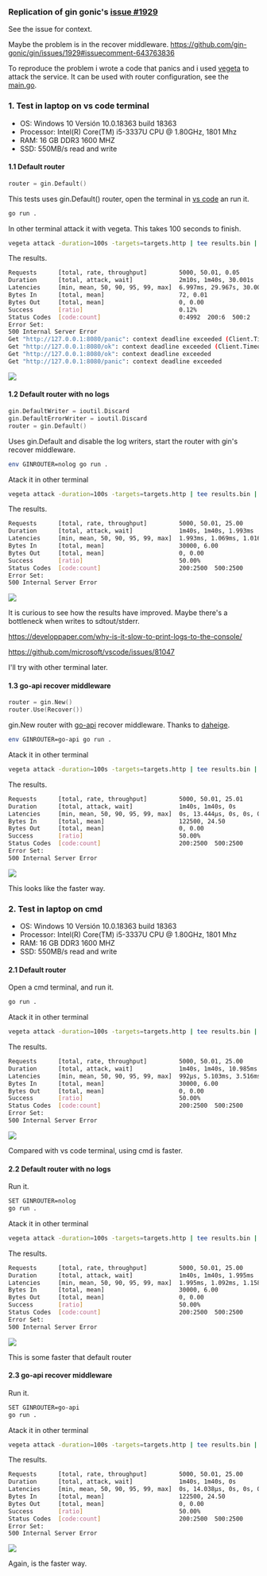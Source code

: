 ### Replication of gin gonic's [issue #1929](https://github.com/gin-gonic/gin/issues/1929)

See the issue for context.

Maybe the problem is in the recover middleware. https://github.com/gin-gonic/gin/issues/1929#issuecomment-643763836

To reproduce the problem i wrote a code that panics and i used [vegeta](https://github.com/tsenart/vegeta) to attack the service. It can be used with router configuration, see the [main.go](main.go).

### 1. Test in laptop on vs code terminal

* OS: Windows 10 Versión 10.0.18363 build 18363
* Processor: Intel(R) Core(TM) i5-3337U CPU @ 1.80GHz, 1801 Mhz
* RAM: 16 GB DDR3 1600 MHZ
* SSD: 550MB/s read and write

#### 1.1 Default router

```go
router = gin.Default()
```

This tests uses gin.Default() router, open the terminal in [vs code](https://code.visualstudio.com/) an run it.

```sh
go run .
```

In other terminal attack it with vegeta. This takes 100 seconds to finish.

```sh
vegeta attack -duration=100s -targets=targets.http | tee results.bin | vegeta report
```

The results.

```sh
Requests      [total, rate, throughput]         5000, 50.01, 0.05
Duration      [total, attack, wait]             2m10s, 1m40s, 30.001s
Latencies     [min, mean, 50, 90, 95, 99, max]  6.997ms, 29.967s, 30.001s, 30.001s, 30.004s, 30.024s, 30.147s
Bytes In      [total, mean]                     72, 0.01
Bytes Out     [total, mean]                     0, 0.00
Success       [ratio]                           0.12%
Status Codes  [code:count]                      0:4992  200:6  500:2
Error Set:
500 Internal Server Error
Get "http://127.0.0.1:8080/panic": context deadline exceeded (Client.Timeout exceeded while awaiting headers)
Get "http://127.0.0.1:8080/ok": context deadline exceeded (Client.Timeout exceeded while awaiting headers)
Get "http://127.0.0.1:8080/ok": context deadline exceeded
Get "http://127.0.0.1:8080/panic": context deadline exceeded
```

![](results/1,1/results.png)

#### 1.2 Default router with no logs

```go
gin.DefaultWriter = ioutil.Discard
gin.DefaultErrorWriter = ioutil.Discard
router = gin.Default()
```

Uses gin.Default and disable the log writers, start the router with gin's recover middleware.

```sh
env GINROUTER=nolog go run .
```

Atack it in other terminal

```sh
vegeta attack -duration=100s -targets=targets.http | tee results.bin | vegeta report
```

The results.

```sh
Requests      [total, rate, throughput]         5000, 50.01, 25.00
Duration      [total, attack, wait]             1m40s, 1m40s, 1.993ms
Latencies     [min, mean, 50, 90, 95, 99, max]  1.993ms, 1.069ms, 1.016ms, 1.999ms, 2.992ms, 2.996ms, 10.993ms
Bytes In      [total, mean]                     30000, 6.00
Bytes Out     [total, mean]                     0, 0.00
Success       [ratio]                           50.00%
Status Codes  [code:count]                      200:2500  500:2500
Error Set:
500 Internal Server Error
```

![](results/1.2/results.png)

It is curious to see how the results have improved. Maybe there's a bottleneck when writes to sdtout/stderr.

https://developpaper.com/why-is-it-slow-to-print-logs-to-the-console/

https://github.com/microsoft/vscode/issues/81047

I'll try with other terminal later.

#### 1.3 go-api recover middleware

```go
router = gin.New()
router.Use(Recover())
```

gin.New router with [go-api](https://github.com/daheige/go-api) recover middleware. Thanks to [daheige](https://github.com/daheige).

```sh
env GINROUTER=go-api go run .
```

Atack it in other terminal

```sh
vegeta attack -duration=100s -targets=targets.http | tee results.bin | vegeta report
```

The results.

```sh
Requests      [total, rate, throughput]         5000, 50.01, 25.01
Duration      [total, attack, wait]             1m40s, 1m40s, 0s
Latencies     [min, mean, 50, 90, 95, 99, max]  0s, 13.444µs, 0s, 0s, 0s, 5.446µs, 11.993ms
Bytes In      [total, mean]                     122500, 24.50
Bytes Out     [total, mean]                     0, 0.00
Success       [ratio]                           50.00%
Status Codes  [code:count]                      200:2500  500:2500
Error Set:
500 Internal Server Error
```

![](results/1.3/results.png)

This looks like the faster way.

### 2. Test in laptop on cmd

* OS: Windows 10 Versión 10.0.18363 build 18363
* Processor: Intel(R) Core(TM) i5-3337U CPU @ 1.80GHz, 1801 Mhz
* RAM: 16 GB DDR3 1600 MHZ
* SSD: 550MB/s read and write

#### 2.1 Default router

Open a cmd terminal, and run it.

```sh
go run .
```

Atack it in other terminal

```sh
vegeta attack -duration=100s -targets=targets.http | tee results.bin | vegeta report
```

The results.

```sh
Requests      [total, rate, throughput]         5000, 50.01, 25.00
Duration      [total, attack, wait]             1m40s, 1m40s, 10.985ms
Latencies     [min, mean, 50, 90, 95, 99, max]  992µs, 5.103ms, 3.516ms, 10.987ms, 10.994ms, 12.128ms, 42.974ms
Bytes In      [total, mean]                     30000, 6.00
Bytes Out     [total, mean]                     0, 0.00
Success       [ratio]                           50.00%
Status Codes  [code:count]                      200:2500  500:2500
Error Set:
500 Internal Server Error
```

![](results/2.1/results.png)

Compared with vs code terminal, using cmd is faster.

#### 2.2 Default router with no logs

Run it.

```sh
SET GINROUTER=nolog
go run .
```

Atack it in other terminal

```sh
vegeta attack -duration=100s -targets=targets.http | tee results.bin | vegeta report
```

The results.

```sh
Requests      [total, rate, throughput]         5000, 50.01, 25.00
Duration      [total, attack, wait]             1m40s, 1m40s, 1.995ms
Latencies     [min, mean, 50, 90, 95, 99, max]  1.995ms, 1.092ms, 1.158ms, 2ms, 2.993ms, 2.998ms, 16.991ms
Bytes In      [total, mean]                     30000, 6.00
Bytes Out     [total, mean]                     0, 0.00
Success       [ratio]                           50.00%
Status Codes  [code:count]                      200:2500  500:2500
Error Set:
500 Internal Server Error
```

![](results/2.2/results.png)

This is some faster that default router

#### 2.3 go-api recover middleware

Run it.

```sh
SET GINROUTER=go-api
go run .
```

Atack it in other terminal

```sh
vegeta attack -duration=100s -targets=targets.http | tee results.bin | vegeta report
```

The results.

```sh
Requests      [total, rate, throughput]         5000, 50.01, 25.00
Duration      [total, attack, wait]             1m40s, 1m40s, 0s
Latencies     [min, mean, 50, 90, 95, 99, max]  0s, 14.038µs, 0s, 0s, 0s, 97.465µs, 17.99ms
Bytes In      [total, mean]                     122500, 24.50
Bytes Out     [total, mean]                     0, 0.00
Success       [ratio]                           50.00%
Status Codes  [code:count]                      200:2500  500:2500
Error Set:
500 Internal Server Error
```

![](results/2.3/results.png)

Again, is the faster way.
